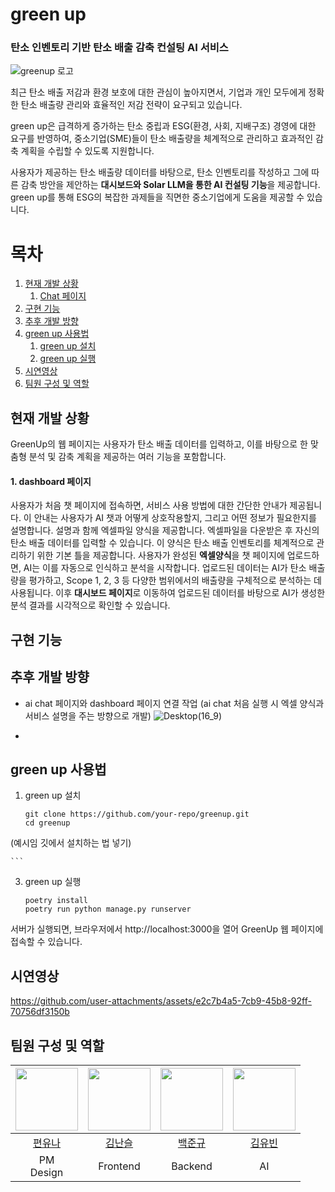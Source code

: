 # green up
### 탄소 인벤토리 기반 탄소 배출 감축 컨설팅 AI 서비스 

![greenup 로고](https://github.com/user-attachments/assets/988463c0-0289-4333-9dcc-6ed9893138e5)

최근 탄소 배출 저감과 환경 보호에 대한 관심이 높아지면서, 기업과 개인 모두에게 정확한 탄소 배출량 관리와 효율적인 저감 전략이 요구되고 있습니다. 

green up은 급격하게 증가하는 탄소 중립과 ESG(환경, 사회, 지배구조) 경영에 대한 요구를 반영하여, 중소기업(SME)들이 탄소 배출량을 체계적으로 관리하고 효과적인 감축 계획을 수립할 수 있도록 지원합니다.

사용자가 제공하는 탄소 배출량 데이터를 바탕으로, 탄소 인벤토리를 작성하고 그에 따른 감축 방안을 제안하는 **대시보드와 Solar LLM을 통한 AI 컨설팅 기능**을 제공합니다. green up를 통해 ESG의 복잡한 과제들을 직면한 중소기업에게 도움을 제공할 수 있습니다.


# 목차
1. [현재 개발 상황](#현재-개발-상황)
    1. [Chat 페이지](#chat-페이지)
2. [구현 기능](#구현-기능)
3. [추후 개발 방향](#추후-개발-방향)
4. [green up 사용법](#green-up-사용법)
    1. [green up 설치](#green-up-설치)
    2. [green up 실행](#green-up-실행)
5. [시연영상](#시연영상)
6. [팀원 구성 및 역할](#팀원-구성-및-역할)




## 현재 개발 상황
GreenUp의 웹 페이지는 사용자가 탄소 배출 데이터를 입력하고, 이를 바탕으로 한 맞춤형 분석 및 감축 계획을 제공하는 여러 기능을 포함합니다. 

#### 1. dashboard 페이지
사용자가 처음 챗 페이지에 접속하면, 서비스 사용 방법에 대한 간단한 안내가 제공됩니다. 이 안내는 사용자가 AI 챗과 어떻게 상호작용할지, 그리고 어떤 정보가 필요한지를 설명합니다. 설명과 함께 엑셀파일 양식을 제공합니다. 엑셀파일을 다운받은 후 자신의 탄소 배출 데이터를 입력할 수 있습니다. 이 양식은 탄소 배출 인벤토리를 체계적으로 관리하기 위한 기본 틀을 제공합니다. 사용자가 완성된 **엑셀양식**을 챗 페이지에 업로드하면, AI는 이를 자동으로 인식하고 분석을 시작합니다. 업로드된 데이터는 AI가 탄소 배출량을 평가하고, Scope 1, 2, 3 등 다양한 범위에서의 배출량을 구체적으로 분석하는 데 사용됩니다.
이후 **대시보드 페이지**로 이동하여 업로드된 데이터를 바탕으로 AI가 생성한 분석 결과를 시각적으로 확인할 수 있습니다.


## 구현 기능



## 추후 개발 방향

- ai chat 페이지와 dashboard 페이지 연결 작업 (ai chat 처음 실행 시 엑셀 양식과 서비스 설명을 주는 방향으로 개발)
 ![Desktop(16_9)](https://github.com/user-attachments/assets/da084e7c-90dc-419d-866b-8dc7fe5e69d2)

-





## green up 사용법
1. green up 설치    
    ```
   git clone https://github.com/your-repo/greenup.git  
   cd greenup  

(예시임 깃에서 설치하는 법 넣기)

    ```
   

3. green up 실행


    ```
   poetry install
   poetry run python manage.py runserver

    ```
  서버가 실행되면, 브라우저에서 http://localhost:3000을 열어 GreenUp 웹 페이지에 접속할 수 있습니다.



## 시연영상



https://github.com/user-attachments/assets/e2c7b4a5-7cb9-45b8-92ff-70756df3150b






## 팀원 구성 및 역할

| [<img src="https://github.com/Drizzle03.png" width="100px">](https://github.com/Drizzle03) | [<img src="https://github.com/seulnan.png" width="100px">](https://github.com/seulnan) | [<img src="https://github.com/junekyu02.png" width="100px">](https://github.com/junekyu02) | [<img src="https://github.com/jakepro657.png" width="100px">](https://github.com/jakepro657) |
| :--------------------------------------------------------------------------------------: | :--------------------------------------------------------------------------------------: | :--------------------------------------------------------------------------------------: | :--------------------------------------------------------------------------------------: |
| [편유나](https://github.com/Drizzle03) | [김난슬](https://github.com/seulnan) | [백준규](https://github.com/junekyu02) | [김유빈](https://github.com/jakepro657) |
| PM <br> Design | Frontend | Backend | AI |


